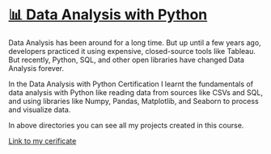 # [📊 Data Analysis with Python](https://www.freecodecamp.org/learn/data-analysis-with-python/)

Data Analysis has been around for a long time. But up until a few years ago, developers practiced it using expensive, closed-source tools like Tableau. But recently, Python, SQL, and other open libraries have changed Data Analysis forever.

In the Data Analysis with Python Certification I learnt the fundamentals of data analysis with Python like reading data from sources like CSVs and SQL, and using libraries like Numpy, Pandas, Matplotlib, and Seaborn to process and visualize data.

In above directories you can see all my projects created in this course.

[Link to my cerificate](https://freecodecamp.org/certification/MariaR/data-analysis-with-python-v7)
